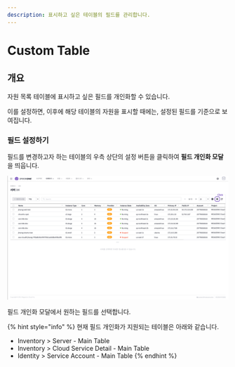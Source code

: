 ```yaml
---
description: 표시하고 싶은 테이블의 필드를 관리합니다.
---
```


# Custom Table

## 개요

자원 목록 테이블에 표시하고 싶은 필드를 개인화할 수 있습니다. 

이를 설정하면, 이후에 해당 테이블의 자원을 표시할 때에는, 설정된 필드를 기준으로 보여집니다.

### 필드 설정하기

필드를 변경하고자 하는 테이블의 우측 상단의 설정 버튼을 클릭하여 **필드 개인화 모달**을 띄웁니다.

![](../.gitbook/assets/01_server_page.png)

필드 개인화 모달에서 원하는 필드를 선택합니다.



{% hint style="info" %}
현재 필드 개인화가 지원되는 테이블은 아래와 같습니다.

* Inventory &gt; Server - Main Table
* Inventory &gt; Cloud Service Detail - Main Table 
* Identity &gt; Service Account - Main Table
{% endhint %}

